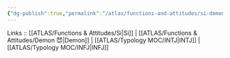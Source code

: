 ```yaml
---
{"dg-publish":true,"permalink":"/atlas/functions-and-attitudes/si-demon/"}
---
```


Links :: [[ATLAS/Functions & Attitudes/Si\|Si]] | [[ATLAS/Functions & Attitudes/Demon 😈\|Demon]] | [[ATLAS/Typology MOC/INTJ\|INTJ]] | [[ATLAS/Typology MOC/INFJ\|INFJ]] 

